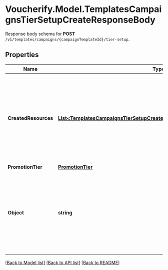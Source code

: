 # Voucherify.Model.TemplatesCampaignsTierSetupCreateResponseBody
Response body schema for **POST** `/v1/templates/campaigns/{campaignTemplateId}/tier-setup`.

## Properties

Name | Type | Description | Notes
------------ | ------------- | ------------- | -------------
**CreatedResources** | [**List&lt;TemplatesCampaignsTierSetupCreateResponseBodyCreatedResourcesItem&gt;**](TemplatesCampaignsTierSetupCreateResponseBodyCreatedResourcesItem.md) | Contains a list of resources that have been added to the project when the promotion tier has been created out of the template. | [optional] 
**PromotionTier** | [**PromotionTier**](PromotionTier.md) |  | [optional] 
**Object** | **string** | The type of the object represented by JSON. This object stores information about the campaign created out of the campaign template. | [optional] [default to ObjectEnum.PromotionTierSetup]

[[Back to Model list]](../README.md#documentation-for-models) [[Back to API list]](../README.md#documentation-for-api-endpoints) [[Back to README]](../README.md)

